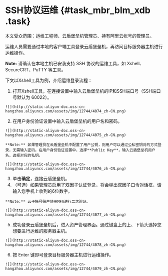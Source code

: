 # SSH协议运维 {#task_mbr_blm_xdb .task}

本文受众范围：运维工程师、云盾堡垒机管理员、持有阿里云帐号的管理员。

运维人员需要通过本地的客户端工具登录云盾堡垒机，再访问目标服务器主机进行运维操作。

**Note:** 请确认在本地主机已安装支持 SSH 协议的运维工具，如 Xshell、SecureCRT、PuTTY 等工具。

下文以Xshell工具为例，介绍运维登录流程：

1.   打开Xshell工具，在连接设置中输入云盾堡垒机的IP和SSH端口号（SSH端口号默认为 60022）。 

    ![](http://static-aliyun-doc.oss-cn-hangzhou.aliyuncs.com/assets/img/12744/4074_zh-CN.png)

2.   在用户身份验证设置中输入云盾堡垒机的用户名和密码。 

    ![](http://static-aliyun-doc.oss-cn-hangzhou.aliyuncs.com/assets/img/12744/4075_zh-CN.png)

    **Note:** 如果管理员在云盾堡垒机中配置了用户公钥，则用户可以通过公私密钥对的方式登录，无需输入密码。在用户身份验证设置中，选择**Public Key**，输入云盾堡垒机用户名，选择对应的私钥。

    ![](http://static-aliyun-doc.oss-cn-hangzhou.aliyuncs.com/assets/img/12744/4076_zh-CN.png)

3.   单击**确定**，连接云盾堡垒机。 
4.   （可选）如果管理员启用了双因子认证登录，将会弹出双因子口令对话框，请输入您手机上收到的6位数字。 

    **Note:** 云子帐号账户使用MFA进行二次验证。

    ![](http://static-aliyun-doc.oss-cn-hangzhou.aliyuncs.com/assets/img/12744/4077_zh-CN.png)

5.   成功登录云盾堡垒机后，进入资产管理界面。通过键盘上的上、下箭头选择您想要进行运维的服务器主机。 

    ![](http://static-aliyun-doc.oss-cn-hangzhou.aliyuncs.com/assets/img/12744/4078_zh-CN.png)

6.   按 Enter 键即可登录目标服务器主机进行运维操作。 

    ![](http://static-aliyun-doc.oss-cn-hangzhou.aliyuncs.com/assets/img/12744/4079_zh-CN.png)


